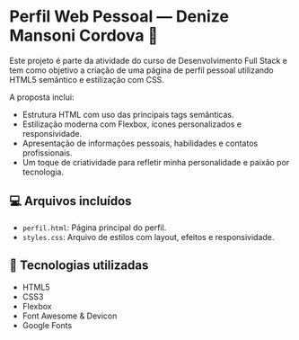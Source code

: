 # Perfil Web Pessoal — Denize Mansoni Cordova 🌟

Este projeto é parte da atividade do curso de Desenvolvimento Full Stack e tem como objetivo a criação de uma página de perfil pessoal utilizando HTML5 semântico e estilização com CSS.

A proposta inclui:

- Estrutura HTML com uso das principais tags semânticas.
- Estilização moderna com Flexbox, ícones personalizados e responsividade.
- Apresentação de informações pessoais, habilidades e contatos profissionais.
- Um toque de criatividade para refletir minha personalidade e paixão por tecnologia.

## 💻 Arquivos incluídos

- `perfil.html`: Página principal do perfil.
- `styles.css`: Arquivo de estilos com layout, efeitos e responsividade.

## 🚀 Tecnologias utilizadas

- HTML5
- CSS3
- Flexbox
- Font Awesome & Devicon
- Google Fonts

